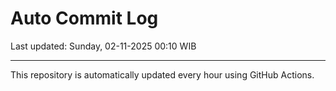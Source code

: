 # Auto Commit Log

Last updated: Sunday, 02-11-2025 00:10 WIB

---

This repository is automatically updated every hour using GitHub Actions.
